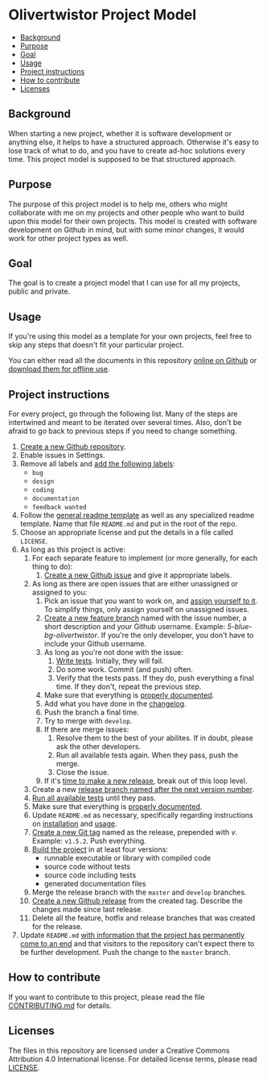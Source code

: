 # Olivertwistor Project Model

* [Background](#background)
* [Purpose](#purpose)
* [Goal](#goal)
* [Usage](#usage)
* [Project instructions][1]
* [How to contribute](#how-to-contribute)
* [Licenses](#licenses)

## Background
When starting a new project, whether it is software development or anything 
else, it helps to have a structured approach. Otherwise it's easy to lose track 
of what to do, and you have to create ad-hoc solutions every time. This project 
model is supposed to be that structured approach.

## Purpose
The purpose of this project model is to help me, others who might collaborate 
with me on my projects and other people who want to build upon this model for 
their own projects. This model is created with software development on Github 
in mind, but with some minor changes, it would work for other project types as 
well.

## Goal
The goal is to create a project model that I can use for all my projects, 
public and private.

## Usage
If you're using this model as a template for your own projects, feel free to 
skip any steps that doesn't fit your particular project.

You can either read all the documents in this repository [online on Github][2] 
or [download them for offline use][3].

## Project instructions
For every project, go through the following list. Many of the steps are 
intertwined and meant to be iterated over several times. Also, don't be afraid 
to go back to previous steps if you need to change something.

1. [Create a new Github repository][4].
1. Enable issues in Settings.
1. Remove all labels and [add the following labels][6]:
    * `bug`
    * `design`
    * `coding`
    * `documentation`
    * `feedback wanted`
1. Follow the [general readme template][7] as well as any specialized readme 
template. Name that file `README.md` and put in the root of the repo.
1. Choose an appropriate license and put the details in a file called 
`LICENSE`.
1. As long as this project is active:
    1. For each separate feature to implement (or more generally, for each 
    thing to do):
        1. [Create a new Github issue][8] and give it appropriate labels.
    1. As long as there are open issues that are either unassigned or assigned 
    to you:
        1. Pick an issue that you want to work on, and [assign yourself to 
        it][9]. To simplify things, only assign yourself on unassigned issues.
        1. [Create a new feature branch][10] named with the issue number, a 
        short description and your Github username. Example: 
        *5-blue-bg-olivertwistor*. If you're the only developer, you don't have 
        to include your Github username.
        1. As long as you're not done with the issue:
            1. [Write tests][11]. Initially, they will fail.
            1. Do some work. Commit (and push) often.
            1. Verify that the tests pass. If they do, push everything a final 
            time. If they don't, repeat the previous step.
        1. Make sure that everything is [properly documented][12].
        1. Add what you have done in the [changelog][13].
        1. Push the branch a final time.
        1. Try to merge with `develop`.
        1. If there are merge issues:
            1. Resolve them to the best of your abilites. If in doubt, please 
            ask the other developers.
            1. Run all available tests again. When they pass, push the merge.
            1. Close the issue.
        1. If it's [time to make a new release][15], break out of this loop 
        level.
    1. Create a new [release branch named after the next version number][16].
    1. [Run all available tests][11] until they pass.
    1. Make sure that everything is [properly documented][12].
    1. Update `README.md` as necessary, specifically regarding instructions on 
    [installation][17] and [usage][18].
    1. [Create a new Git tag][19] named as the release, prepended with *v*. 
    Example: `v1.5.2`. Push everything.
    1. [Build the project][20] in at least four versions:
        * runnable executable or library with compiled code
        * source code without tests
        * source code including tests
        * generated documentation files
    1. Merge the release branch with the `master` and `develop` branches.
    1. [Create a new Github release][21] from the created tag. Describe the 
    changes made since last release.
    1. Delete all the feature, hotfix and release branches that was created for 
    the release.
1. Update `README.md` [with information that the project has permanently come 
to an end][22] and that visitors to the repository can't expect there to be 
further development. Push the change to the `master` branch.

## How to contribute
If you want to contribute to this project, please read the file 
[CONTRIBUTING.md][5] for details.

## Licenses
The files in this repository are licensed under a Creative Commons Attribution 
4.0 International license. For detailed license terms, please read 
[LICENSE][23].


[1]: #project-instructions
[2]: https://github.com/olivertwistor/olivertwistor-project-model
[3]: https://github.com/olivertwistor/olivertwistor-project-model/releases
[4]: repository.md#create-a-github-repository
[5]: CONTRIBUTING.md
[6]: repository.md#setup-basic-labels
[7]: templates/template-readme.md
[8]: issues.md#create-issue
[9]: issues.md#assign-issues
[10]: branching.md
[11]: testing.md
[12]: documentation.md
[13]: documentation.md#changelog
[15]: building.md#release-schedule
[16]: branching.md#release
[17]: readme-instructions.md#installation
[18]: readme-instructions.md#usage
[19]: https://git-scm.com/book/en/v2/Git-Basics-Tagging
[20]: building.md#build-project
[21]: building.md#create-github-release
[22]: project-end.md
[23]: LICENSE
